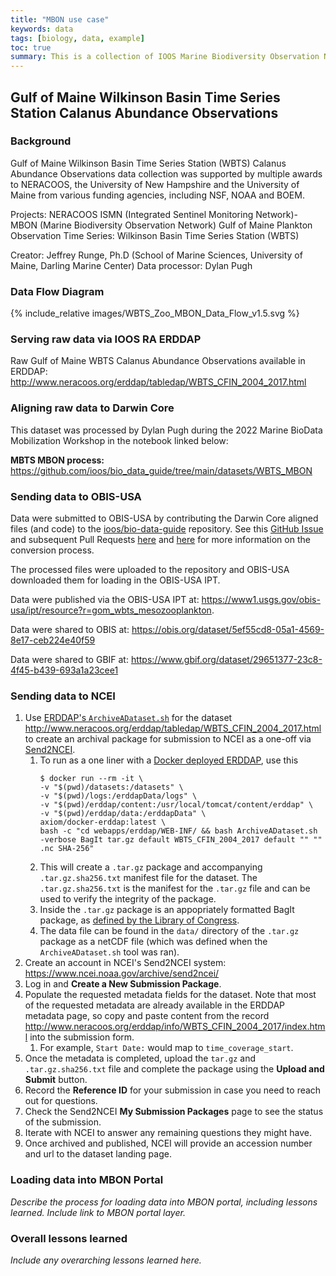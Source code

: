 ```yaml
---
title: "MBON use case"
keywords: data
tags: [biology, data, example]
toc: true
summary: This is a collection of IOOS Marine Biodiversity Observation Network (MBON) data flow use cases.
---
```

## Gulf of Maine Wilkinson Basin Time Series Station Calanus Abundance Observations

### Background
Gulf of Maine Wilkinson Basin Time Series Station (WBTS) Calanus Abundance Observations data collection was supported by multiple awards to NERACOOS, the University of New Hampshire and the University of Maine from various funding agencies, including NSF, NOAA and BOEM.

Projects: NERACOOS ISMN (Integrated Sentinel Monitoring Network)- MBON (Marine Biodiversity Observation Network) Gulf of Maine Plankton Observation Time Series: Wilkinson Basin Time Series Station (WBTS)

Creator: Jeffrey Runge, Ph.D (School of Marine Sciences, University of Maine, Darling Marine Center)
Data processor: Dylan Pugh

### Data Flow Diagram
{% include_relative images/WBTS_Zoo_MBON_Data_Flow_v1.5.svg %}

<!--[diagram link](https://app.diagrams.net/#G1-4qY0ch3SXJhHYdOmcareoW9Xpb6Acak)-->

### Serving raw data via IOOS RA ERDDAP
Raw Gulf of Maine WBTS Calanus Abundance Observations available in ERDDAP: <http://www.neracoos.org/erddap/tabledap/WBTS_CFIN_2004_2017.html>

### Aligning raw data to Darwin Core
This dataset was processed by Dylan Pugh during the 2022 Marine BioData Mobilization Workshop in the notebook linked below:

**MBTS MBON process:** <https://github.com/ioos/bio_data_guide/tree/main/datasets/WBTS_MBON>

### Sending data to OBIS-USA
Data were submitted to OBIS-USA by contributing the Darwin Core aligned files (and code) to the [ioos/bio-data-guide](https://github.com/ioos/bio_data_guide) repository. See this [GitHub Issue](https://github.com/ioos/bio_data_guide/issues/102) and subsequent Pull Requests [here](https://github.com/ioos/bio_data_guide/pull/101) and [here](https://github.com/ioos/bio_data_guide/pull/108) for more information on the conversion process.

The processed files were uploaded to the repository and OBIS-USA downloaded them for loading in the OBIS-USA IPT.

Data were published via the OBIS-USA IPT at: <https://www1.usgs.gov/obis-usa/ipt/resource?r=gom_wbts_mesozooplankton>.

Data were shared to OBIS at: <https://obis.org/dataset/5ef55cd8-05a1-4569-8e17-ceb224e40f59>

Data were shared to GBIF at: <https://www.gbif.org/dataset/29651377-23c8-4f45-b439-693a1a23cee1>

### Sending data to NCEI
1. Use [ERDDAP's `ArchiveADataset.sh`](https://coastwatch.pfeg.noaa.gov/erddap/download/setup.html#ArchiveADataset) for the dataset <http://www.neracoos.org/erddap/tabledap/WBTS_CFIN_2004_2017.html> to create an archival package for submission to NCEI as a one-off via [Send2NCEI](https://www.ncei.noaa.gov/archive/send2ncei/).
   1. To run as a one liner with a [Docker deployed ERDDAP](https://ioos.github.io/erddap-gold-standard/index.html), use this 
      ```
      $ docker run --rm -it \
      -v "$(pwd)/datasets:/datasets" \
      -v "$(pwd)/logs:/erddapData/logs" \
      -v "$(pwd)/erddap/content:/usr/local/tomcat/content/erddap" \
      -v "$(pwd)/erddap/data:/erddapData" \
      axiom/docker-erddap:latest \
      bash -c "cd webapps/erddap/WEB-INF/ && bash ArchiveADataset.sh -verbose BagIt tar.gz default WBTS_CFIN_2004_2017 default "" "" .nc SHA-256"
      ```
   2. This will create a `.tar.gz` package and accompanying `.tar.gz.sha256.txt` manifest file for the dataset. The `.tar.gz.sha256.txt` is the manifest for the `.tar.gz` file and can be used to verify the integrity of the package.
   3. Inside the `.tar.gz` package is an appopriately formatted BagIt package, as [defined by the Library of Congress](https://www.ietf.org/rfc/rfc8493.txt).
   4. The data file can be found in the `data/` directory of the `.tar.gz` package as a netCDF file (which was defined when the `ArchiveADataset.sh` tool was ran). 
2. Create an account in NCEI's Send2NCEI system: <https://www.ncei.noaa.gov/archive/send2ncei/>
3. Log in and **Create a New Submission Package**.
4. Populate the requested metadata fields for the dataset. Note that most of the requested metadata are already available in the ERDDAP metadata page, so copy and paste content from the record <http://www.neracoos.org/erddap/info/WBTS_CFIN_2004_2017/index.html> into the submission form.
   1. For example, `Start Date:` would map to `time_coverage_start`.
6. Once the metadata is completed, upload the `tar.gz` and `.tar.gz.sha256.txt` file and complete the package using the **Upload and Submit** button.
7. Record the **Reference ID** for your submission in case you need to reach out for questions.
8. Check the Send2NCEI **My Submission Packages** page to see the status of the submission.
9. Iterate with NCEI to answer any remaining questions they might have. 
10. Once archived and published, NCEI will provide an accession number and url to the dataset landing page. 

### Loading data into MBON Portal
*Describe the process for loading data into MBON portal, including lessons learned. Include link to MBON portal layer.*

### Overall lessons learned
*Include any overarching lessons learned here.*
